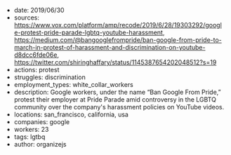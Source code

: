 - date: 2019/06/30
- sources: https://www.vox.com/platform/amp/recode/2019/6/28/19303292/google-protest-pride-parade-lgbtq-youtube-harassment, https://medium.com/@bangooglefrompride/ban-google-from-pride-to-march-in-protest-of-harassment-and-discrimination-on-youtube-d8dcc6fde06e, https://twitter.com/shiringhaffary/status/1145387654202048512?s=19
- actions: protest
- struggles: discrimination
- employment_types: white_collar_workers
- description: Google workers, under the name “Ban Google From Pride,” protest their employer at Pride Parade amid controversy in the LGBTQ community over the company's harassment policies on YouTube videos.
- locations: san_francisco, california, usa
- companies: google
- workers: 23
- tags: lgtbq
- author: organizejs
